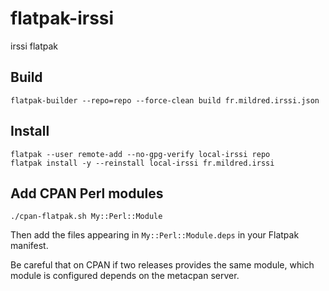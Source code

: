 flatpak-irssi
=============

irssi flatpak

Build
-----

    flatpak-builder --repo=repo --force-clean build fr.mildred.irssi.json

Install
-------

    flatpak --user remote-add --no-gpg-verify local-irssi repo
    flatpak install -y --reinstall local-irssi fr.mildred.irssi

Add CPAN Perl modules
---------------------

    ./cpan-flatpak.sh My::Perl::Module

Then add the files appearing in `My::Perl::Module.deps` in your Flatpak manifest.

Be careful that on CPAN if two releases provides the same module, which module is configured depends on the metacpan server.
